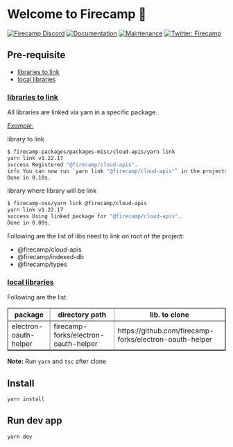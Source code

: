 # Welcome to Firecamp 👋

[![Firecamp Discord](https://badgen.net/discord/members/8hRaqhK)](https://discord.gg/8hRaqhK)
[![Documentation](https://img.shields.io/badge/documentation-yes-brightgreen.svg)](https://firecamp.io/docs)
[![Maintenance](https://img.shields.io/badge/Maintained%3F-yes-green.svg)](https://github.com/jhen0409/react-chrome-extension-boilerplate/graphs/commit-activity)
[![Twitter: Firecamp](https://img.shields.io/twitter/follow/firecamphq.svg?style=social)](https://twitter.com/firecamphq)

## Pre-requisite
- [libraries to link](#libraries-to-link)
- [local libraries](#local-libraries)


### <u>libraries to link</u>

All libraries are linked via yarn in a specific package.

<i><u>Example:</u></i>

library to link

```sh
$ firecamp-packages/packages-misc/cloud-apis/yarn link
yarn link v1.22.17
success Registered "@firecamp/cloud-apis".
info You can now run `yarn link "@firecamp/cloud-apis"` in the projects where you want to use this package and it will be used instead.
Done in 0.10s.
```

library where library will be link

```sh
$ firecamp-oss/yarn link @firecamp/cloud-apis
yarn link v1.22.17
success Using linked package for "@firecamp/cloud-apis".
Done in 0.09s.
```

Following are the list of libs need to link on root of the project:
- @firecamp/cloud-apis
- @firecamp/indexed-db
- @firecamp/types

### <u>local libraries</u>

Following are the list:
<table border="1px">
<tr>
    <th>package</th>
    <th>directory path</th>
    <th>lib. to clone</th>
</tr>
<tr>
    <td>electron-oauth-helper</td>
    <td>firecamp-forks/electron-oauth-helper</td>
    <td>https://github.com/firecamp-forks/electron-oauth-helper</td>
</tr>
</table>


<b>Note:</b> Run `yarn` and `tsc` after clone
## Install

```sh
yarn install
```

## Run dev app

```sh
yarn dev
```
